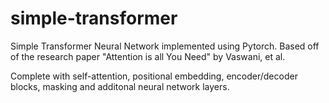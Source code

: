 # simple-transformer
Simple Transformer Neural Network implemented using Pytorch. Based off of the research paper "Attention is all You Need" by Vaswani, et al.

Complete with self-attention, positional embedding, encoder/decoder blocks, masking and additonal neural network layers.

